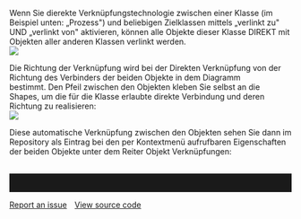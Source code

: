 Wenn Sie dierekte Verknüpfungstechnologie zwischen einer Klasse (im
Beispiel unten: „Prozess") und beliebigen Zielklassen mittels „verlinkt
zu" UND „verlinkt von" aktivieren, können alle Objekte dieser Klasse
DIREKT mit Objekten aller anderen Klassen verlinkt werden.   
![](//images.ctfassets.net/utx1h0gfm1om/2W9hAMhzgAkwcs48sY6mKy/4f1be30098391f5d29285f3920a93a5d/1017948.png)  
  
Die Richtung der Verknüpfung wird bei der Direkten Verknüpfung von der
Richtung des Verbinders der beiden Objekte in dem Diagramm bestimmt. Den
Pfeil zwischen den Objekten kleben Sie selbst an die Shapes, um die für
die Klasse erlaubte direkte Verbindung und deren Richtung zu
realisieren:   
![](//images.ctfassets.net/utx1h0gfm1om/73tbPtMjjGOu2S44YuYMEO/3f4b8bbda5b91428bce438b001248c22/1017941.png)  
  
Diese automatische Verknüpfung zwischen den Objekten sehen Sie dann im
Repository als Eintrag bei den per Kontextmenü aufrufbaren Eigenschaften
der beiden Objekte unter dem Reiter Objekt Verknüpfungen:   
 


<hr style="padding-top:2rem" />
<a href="https://github.com/process4/docs/issues" target="_blank" class="bgw btn btn-primary btn-lg shadow-sm">Report an issue</a>
<a href="https://github.com/process4/docs" target="_blank" class="bgw btn btn-primary btn-lg shadow-sm" style="margin-left:10px;">View source code</a>